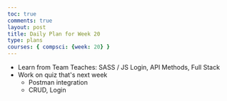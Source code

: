 ```yaml
---
toc: true
comments: true
layout: post
title: Daily Plan for Week 20
type: plans
courses: { compsci: {week: 20} }
---
```


- Learn from Team Teaches: SASS / JS Login, API Methods, Full Stack
- Work on quiz that's next week
    - Postman integration
    - CRUD, Login